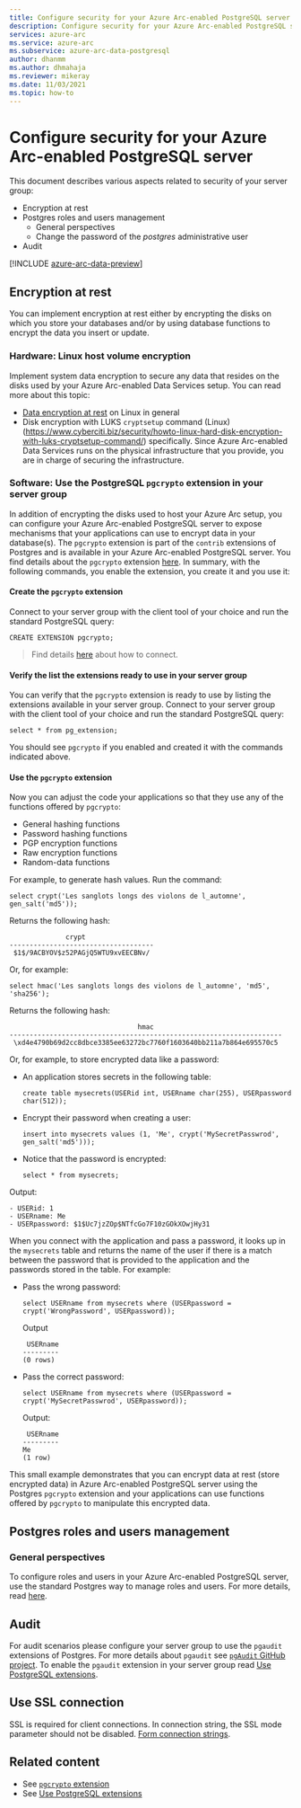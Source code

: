 ```yaml
---
title: Configure security for your Azure Arc-enabled PostgreSQL server
description: Configure security for your Azure Arc-enabled PostgreSQL server
services: azure-arc
ms.service: azure-arc
ms.subservice: azure-arc-data-postgresql
author: dhanmm
ms.author: dhmahaja
ms.reviewer: mikeray
ms.date: 11/03/2021
ms.topic: how-to
---
```


# Configure security for your Azure Arc-enabled PostgreSQL server

This document describes various aspects related to security of your server group:

- Encryption at rest
- Postgres roles and users management
   - General perspectives
   - Change the password of the _postgres_ administrative user
- Audit

[!INCLUDE [azure-arc-data-preview](../includes/azure-arc-data-preview.md)]

## Encryption at rest

You can implement encryption at rest either by encrypting the disks on which you store your databases and/or by using database functions to encrypt the data you insert or update.

### Hardware: Linux host volume encryption

Implement system data encryption to secure any data that resides on the disks used by your Azure Arc-enabled Data Services setup. You can read more about this topic:

- [Data encryption at rest](https://wiki.archlinux.org/index.php/Data-at-rest_encryption) on Linux in general 
- Disk encryption with LUKS `cryptsetup` command (Linux)(https://www.cyberciti.biz/security/howto-linux-hard-disk-encryption-with-luks-cryptsetup-command/) specifically. Since Azure Arc-enabled Data Services runs on the physical infrastructure that you provide, you are in charge of securing the infrastructure.

### Software: Use the PostgreSQL `pgcrypto` extension in your server group

In addition of encrypting the disks used to host your Azure Arc setup, you can configure your Azure Arc-enabled PostgreSQL server to expose mechanisms that your applications can use to encrypt data in your database(s). The `pgcrypto` extension is part of the `contrib` extensions of Postgres and is available in your Azure Arc-enabled PostgreSQL server. You find details about the `pgcrypto` extension [here](https://www.postgresql.org/docs/current/pgcrypto.html).
In summary, with the following commands, you enable the extension, you create it and you use it:

#### Create the `pgcrypto` extension

Connect to your server group with the client tool of your choice and run the standard PostgreSQL query:

```console
CREATE EXTENSION pgcrypto;
```

> Find details [here](get-connection-endpoints-and-connection-strings-postgresql-server.md) about how to connect.

#### Verify the list the extensions ready to use in your server group

You can verify that the `pgcrypto` extension is ready to use by listing the extensions available in your server group.
Connect to your server group with the client tool of your choice and run the standard PostgreSQL query:

```console
select * from pg_extension;
```
You should see `pgcrypto` if you enabled and created it with the commands indicated above.

#### Use the `pgcrypto` extension

Now you can adjust the code your applications so that they use any of the functions offered by `pgcrypto`:

- General hashing functions
- Password hashing functions
- PGP encryption functions
- Raw encryption functions
- Random-data functions

For example, to generate hash values. Run the command:

```console
select crypt('Les sanglots longs des violons de l_automne', gen_salt('md5'));
```

Returns the following hash:

```console
              crypt
------------------------------------
 $1$/9ACBYOV$z52PAGjQ5WTU9xvEECBNv/   
```

Or, for example:

```console
select hmac('Les sanglots longs des violons de l_automne', 'md5', 'sha256');
```

Returns the following hash:

```console
                                hmac
--------------------------------------------------------------------
 \xd4e4790b69d2cc8dbce3385ee63272bc7760f1603640bb211a7b864e695570c5
```

Or, for example, to store encrypted data like a password:

- An application stores secrets in the following table:

   ```console
   create table mysecrets(USERid int, USERname char(255), USERpassword char(512));
   ```

- Encrypt their password when creating a user:

   ```console
   insert into mysecrets values (1, 'Me', crypt('MySecretPasswrod', gen_salt('md5')));
   ```

- Notice that the password is encrypted:

   ```console
   select * from mysecrets;
   ```

Output:

```output
- USERid: 1
- USERname: Me
- USERpassword: $1$Uc7jzZOp$NTfcGo7F10zGOkXOwjHy31
```

When you connect with the application and pass a password, it looks up in the `mysecrets` table and returns the name of the user if there is a match between the password that is provided to the application and the passwords stored in the table. For example:


- Pass the wrong password:
   
   ```console
   select USERname from mysecrets where (USERpassword = crypt('WrongPassword', USERpassword));
   ```

   Output 

   ```output
    USERname
   ---------
   (0 rows)
   ```

- Pass the correct password:

   ```console
   select USERname from mysecrets where (USERpassword = crypt('MySecretPasswrod', USERpassword));
   ```

   Output:

   ```output
    USERname
   ---------
   Me
   (1 row)
   ```

This small example demonstrates that you can encrypt data at rest (store encrypted data) in Azure Arc-enabled PostgreSQL server using the Postgres `pgcrypto` extension and your applications can use functions offered by `pgcrypto` to manipulate this encrypted data.

## Postgres roles and users management

### General perspectives

To configure roles and users in your Azure Arc-enabled PostgreSQL server, use the standard Postgres way to manage roles and users. For more details, read [here](https://www.postgresql.org/docs/12/user-manag.html). 

## Audit

For audit scenarios please configure your server group to use the `pgaudit` extensions of Postgres. For more details about `pgaudit` see [`pgAudit` GitHub project](https://github.com/pgaudit/pgaudit/blob/master/README.md). To enable the `pgaudit` extension in your server group read [Use PostgreSQL extensions](using-extensions-in-postgresql-server.md).

## Use SSL connection

SSL is required for client connections. In connection string, the SSL mode parameter should not be disabled. [Form connection strings](get-connection-endpoints-and-connection-strings-postgresql-server.md#form-connection-strings).

## Related content
- See [`pgcrypto` extension](https://www.postgresql.org/docs/current/pgcrypto.html)
- See [Use PostgreSQL extensions](using-extensions-in-postgresql-server.md)
